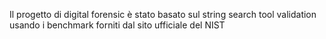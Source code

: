 Il progetto di digital forensic è stato basato sul string search tool validation usando i benchmark forniti dal sito ufficiale del NIST